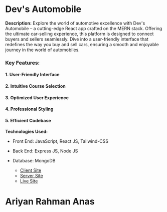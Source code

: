 # Dev's Automobile

**Description:** Explore the world of automotive excellence with Dev's Automobile – a cutting-edge React app crafted on the MERN stack. Offering the ultimate car-selling experience, this platform is designed to connect buyers and sellers seamlessly. Dive into a user-friendly interface that redefines the way you buy and sell cars, ensuring a smooth and enjoyable journey in the world of automobiles.


### Key Features: 

#### 1. User-Friendly Interface


#### 2.  Intuitive Course Selection



#### 3. Optimized User Experience


#### 4. Professional Styling


#### 5. Efficient Codebase




**Technologies Used:**
* Front End: JavaScript, React JS, Tailwind-CSS 
* Back End: Express JS, Node JS 
* Database: MongoDB


   - [Client Site](https://github.com/Ariyan-Rahman-Anas/Dev-s-Automobile)
  - [Server Site](https://github.com/Ariyan-Rahman-Anas/dev-s-automobile-server)
  - [Live Site](https://brand-shop-assign-10.web.app)

 # Ariyan Rahman Anas
